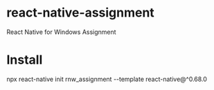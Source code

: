 # react-native-assignment
React Native for Windows Assignment

# Install

npx react-native init rnw_assignment --template react-native@^0.68.0